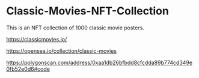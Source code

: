 # Classic-Movies-NFT-Collection

This is an NFT collection of 1000 classic movie posters.

https://classicmovies.io/

https://opensea.io/collection/classic-movies

https://polygonscan.com/address/0xaa1db26bfbdd8cfcdda89b774cd349e0fb52e0d6#code
